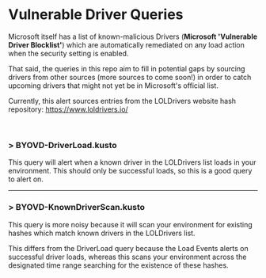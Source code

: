 # Vulnerable Driver Queries

Microsoft itself has a list of known-malicious Drivers (**Microsoft 'Vulnerable Driver Blocklist'**) which are automatically remediated on any load action when the security setting is enabled.

That said, the queries in this repo aim to fill in potential gaps by sourcing drivers from other sources (more sources to come soon!) in order to catch upcoming drivers that might not yet be in Microsoft's official list. 

Currently, this alert sources entries from the LOLDrivers website hash repository: https://www.loldrivers.io/ 

&nbsp;

### > BYOVD-DriverLoad.kusto
This query will alert when a known driver in the LOLDrivers list loads in your environment. This should only be successful loads, so this is a good query to alert on.

---

### > BYOVD-KnownDriverScan.kusto
This query is more noisy because it will scan your environment for existing hashes which match known drivers in the LOLDrivers list. 

This differs from the DriverLoad query because the Load Events alerts on successful driver loads, whereas this scans your environment across the designated time range searching for the existence of these hashes. 
